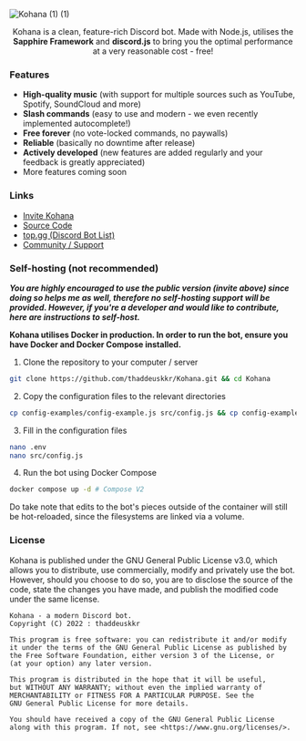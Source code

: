 ![Kohana (1) (1)](https://user-images.githubusercontent.com/49682825/195901165-7801d058-ab4d-4628-9be3-db97d8880d56.png)
<p align="center">
Kohana is a clean, feature-rich Discord bot. Made with Node.js, utilises the <strong>Sapphire Framework</strong> and <strong>discord.js</strong> to bring you the optimal performance at a very reasonable cost - free!  
</p>  
  
### Features
- **High-quality music** (with support for multiple sources such as YouTube, Spotify, SoundCloud and more)
- **Slash commands** (easy to use and modern - we even recently implemented autocomplete!)
- **Free forever** (no vote-locked commands, no paywalls)
- **Reliable** (basically no downtime after release)
- **Actively developed** (new features are added regularly and your feedback is greatly appreciated)
- More features coming soon
  
### Links
- [Invite Kohana](https://kohana.tkkr.tk/invite)
- [Source Code](https://kohana.tkkr.tk/github)
- [top.gg (Discord Bot List)](https://top.gg/bot/998515288117096559)
- [Community / Support](https://discord.com/invite/8ZxsPYwgJ9)  
  
### Self-hosting (not recommended)
***You are highly encouraged to use the public version (invite above) since doing so helps me as well, therefore no self-hosting support will be provided. However, if you're a developer and would like to contribute, here are instructions to self-host.***  
  
**Kohana utilises Docker in production. In order to run the bot, ensure you have Docker and Docker Compose installed.**  
1. Clone the repository to your computer / server  
```sh
git clone https://github.com/thaddeuskkr/Kohana.git && cd Kohana
```  
2. Copy the configuration files to the relevant directories
```sh
cp config-examples/config-example.js src/config.js && cp config-examples/.env.example .env
```  
3. Fill in the configuration files
```sh
nano .env
nano src/config.js
```  
4. Run the bot using Docker Compose
```sh
docker compose up -d # Compose V2
```  
Do take note that edits to the bot's pieces outside of the container will still be hot-reloaded, since the filesystems are linked via a volume.

### License
Kohana is published under the GNU General Public License v3.0, which allows you to distribute, use commercially, modify and privately use the bot. However, should you choose to do so, you are to disclose the source of the code, state the changes you have made, and publish the modified code under the same license.  
```
Kohana - a modern Discord bot.
Copyright (C) 2022 : thaddeuskkr

This program is free software: you can redistribute it and/or modify
it under the terms of the GNU General Public License as published by
the Free Software Foundation, either version 3 of the License, or
(at your option) any later version.

This program is distributed in the hope that it will be useful,
but WITHOUT ANY WARRANTY; without even the implied warranty of
MERCHANTABILITY or FITNESS FOR A PARTICULAR PURPOSE. See the
GNU General Public License for more details.

You should have received a copy of the GNU General Public License
along with this program. If not, see <https://www.gnu.org/licenses/>.
```
